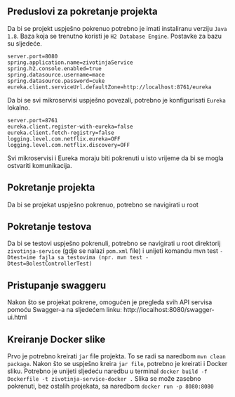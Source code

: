 ## Preduslovi za pokretanje projekta
Da bi se projekt uspješno pokrenuo potrebno je imati instaliranu verziju `Java 1.8`. Baza koja se trenutno koristi je `H2 Database Engine`. Postavke za bazu su sljedeće.
```
server.port=8080
spring.application.name=zivotinjaService
spring.h2.console.enabled=true
spring.datasource.username=mace
spring.datasource.password=cuke
eureka.client.serviceUrl.defaultZone=http://localhost:8761/eureka

```
Da bi se svi mikroservisi uspješno povezali, potrebno je konfigurisati `Eureka` lokalno.
```
server.port=8761
eureka.client.register-with-eureka=false
eureka.client.fetch-registry=false
logging.level.com.netflix.eureka=OFF
logging.level.com.netflix.discovery=OFF
```

Svi mikroservisi i Eureka moraju biti pokrenuti u isto vrijeme da bi se mogla ostvariti komunikacija.

## Pokretanje projekta
Da bi se projekat uspješno pokrenuo, potrebno se navigirati u root 
## Pokretanje testova
Da bi se testovi uspješno pokrenuli, potrebno se navigirati  u root direktorij `zivotinja-service` (gdje se nalazi `pom.xml` file)  i unijeti komandu mvn test `-Dtest=ime fajla sa testovima (npr. mvn test -Dtest=BolestControllerTest)`

## Pristupanje swaggeru
Nakon što se projekat pokrene, omogućen je pregleda svih API servisa pomoću Swagger-a na sljedećem linku: http://localhost:8080/swagger-ui.html

## Kreiranje Docker slike
Prvo je potrebno kreirati `jar` file projekta. To se radi sa naredbom `mvn clean package`. Nakon što se uspješno kreira `jar file`, potrebno je kreirati i Docker sliku. Potrebno je unijeti sljedeću naredbu u terminal `docker build -f Dockerfile -t zivotinja-service-docker .` Slika se može zasebno pokrenuti, bez ostalih projekata, sa naredbom `docker run -p 8080:8080`
